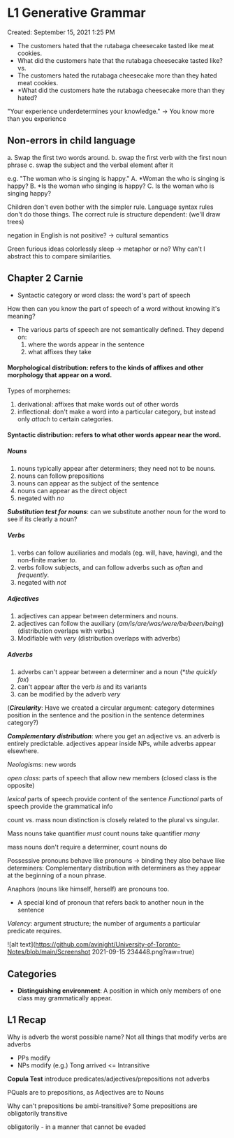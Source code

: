 # L1 Generative Grammar

Created: September 15, 2021 1:25 PM

- The customers hated that the rutabaga cheesecake tasted like meat cookies.
- What did the customers hate that the rutabaga cheesecake tasted like?
vs.
- The customers hated the rutabaga cheesecake more than they hated meat cookies.
- *What did the customers hate the rutabaga cheesecake more than they hated?

"Your experience underdetermines your knowledge." -> You know more than you experience

## Non-errors in child language
  a. Swap the first two words around.
  b. swap the first verb with the first noun phrase
  c. swap the subject and the verbal element after it

e.g. "The woman who is singing is happy."
  A. *Woman the who is singing is happy?
  B. *Is the woman who singing is happy?
  C. Is the woman who is singing happy?

  Children don't even bother with the simpler rule. Language syntax rules don't do those things.
  The correct rule is structure dependent: (we'll draw trees)

  negation in English is not positive? -> cultural semantics

  Green furious ideas colorlessly sleep -> metaphor or no? Why can't I abstract this to compare similarities.

<div style="page-break-after: always;"></div>

## Chapter 2 Carnie
- Syntactic category or word class: the word's part of speech

How then can you know the part of speech of a word without knowing it's meaning?
- The various parts of speech are not semantically defined. They depend on:
  1. where the words appear in the sentence
  2. what affixes they take

#### Morphological distribution: refers to the kinds of affixes and other morphology that appear on a word.
Types of morphemes:
  1. derivational: affixes that make words out of other words
  2. inflectional: don't make a word into a particular category, but instead only _attach_ to certain categories.

#### Syntactic distribution: refers to what other words appear near the word.
##### Nouns
  1. nouns typically appear after determiners; they need not to be nouns.
  2. nouns can follow prepositions
  3. nouns can appear as the subject of the sentence
  4. nouns can appear as the direct object
  5. negated with _no_

**_Substitution test for nouns_**: can we substitute another noun for the word to see if its clearly a noun?

##### Verbs
  1. verbs can follow auxiliaries and modals (eg. will, have, having), and the non-finite marker _to_.
  2. verbs follow subjects, and can follow adverbs such as _often_ and _frequently_.
  3. negated with _not_

##### Adjectives
  1. adjectives can appear between determiners and nouns.
  2. adjectives can follow the auxiliary (_am/is/are/was/were/be/been/being_) (distribution overlaps with verbs.)
  3. Modifiable with _very_ (distribution overlaps with adverbs)

##### Adverbs
  1. adverbs can't appear between a determiner and a noun (*_the quickly fox_)
  2. can't appear after the verb _is_ and its variants
  3. can be modified by the adverb _very_

(**_Circularity_**: Have we created a circular argument: category determines position in the sentence and the position in the sentence determines category?)

**_Complementary distribution_**: where you get an adjective vs. an adverb is entirely predictable. adjectives appear inside NPs, while adverbs appear elsewhere.

*Neologisms*: new words

*open class*: parts of speech that allow new members (closed class is the opposite)

*lexical* parts of speech provide content of the sentence
*Functional* parts of speech provide the grammatical info

count vs. mass noun distinction is closely related to the plural vs singular.

Mass nouns take quantifier _must_
count nouns take quantifier _many_

mass nouns don't require a determiner, count nouns do

Possessive pronouns behave like pronouns -> binding
they also behave like determiners: Complementary distribution with determiners as they appear at the beginning of a noun phrase.

Anaphors (nouns like himself, herself) are pronouns too.
  - A special kind of pronoun that refers back to another noun in the sentence

*Valency*: argument structure; the number of arguments a particular predicate requires.

![alt text](https://github.com/avinight/University-of-Toronto-Notes/blob/main/Screenshot 2021-09-15 234448.png?raw=true)

<div style="page-break-after: always;"></div>

## Categories
- **Distinguishing environment**: A position in which only members of one class may grammatically appear.

## L1 Recap
Why is adverb the worst possible name?
Not all things that modify verbs are adverbs
- PPs modify
- NPs modify
(e.g.) Tong arrived <= Intransitive

__Copula Test__
introduce predicates/adjectives/prepositions not adverbs

PQuals are to prepositions, as Adjectives are to Nouns

Why can't prepositions be ambi-transitive?
Some prepositions are obligatorily transitive

obligatorily - in a manner that cannot be evaded
